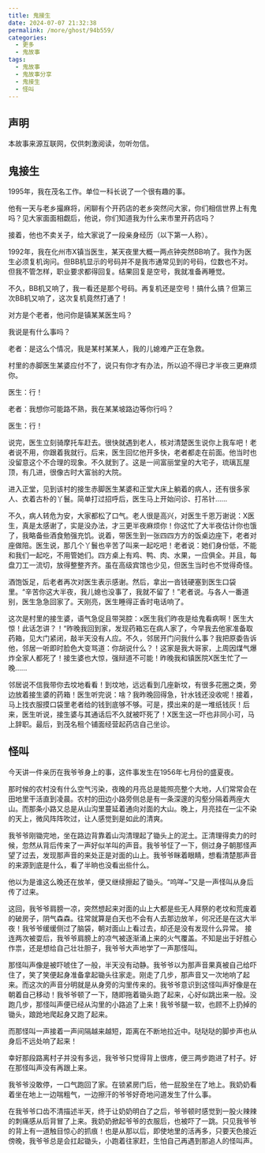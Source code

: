 ```yaml
---
title: 鬼接生
date: 2024-07-07 21:32:38
permalink: /more/ghost/94b559/
categories:
  - 更多
  - 鬼故事
tags:
  - 鬼故事
  - 鬼故事分享
  - 鬼接生
  - 怪叫
---
```


## 声明

本故事来源互联网，仅供刺激阅读，勿听勿信。

<InArticleAdsense
    data-ad-client="ca-pub-1725717718088510"
    data-ad-slot="7426219401">
</InArticleAdsense>

<!-- more -->

## 鬼接生

1995年，我在茂名工作。单位一科长说了一个很有趣的事。

他有一天与老乡撮麻将，闲聊有个开药店的老乡突然问大家，你们相信世界上有鬼吗？见大家面面相觑后，他说，你们知道我为什么来市里开药店吗？

接着，他也不卖关子，给大家说了一段亲身经历（以下第一人称）。

1992年，我在化州市X镇当医生，某天夜里大概一两点钟突然BB响了。我作为医生必须复机询问。但BB机显示的号码并不是我市通常见到的号码，位数也不对。但我不管怎样，职业要求都得回复。结果回复是空号，我就准备再睡觉。

不久，BB机又响了，我一看还是那个号码。再复机还是空号！搞什么搞？但第三次BB机又响了，这次复机竟然打通了！

对方是个老者，他问你是镇某某医生吗？

我说是有什么事吗？

老者：是这么个情况，我是某村某某人，我的儿媳难产正在急救。

村里的赤脚医生某婆应付不了，说只有你才有办法，所以迫不得已才半夜三更麻烦你。

医生：行！

老者：我想你可能路不熟，我在某某坡路边等你行吗？

医生：行！

<InArticleAdsense
    data-ad-client="ca-pub-1725717718088510"
    data-ad-slot="4281148213">
</InArticleAdsense>

说完，医生立刻骑摩托车赶去。很快就遇到老人，核对清楚医生说你上我车吧！老者说不用，你跟着我就行。后来，医生回忆他开多快，老者都走在前面。他当时也没留意这个不合理的现象。不久就到了。这是一间富丽堂皇的大宅子，琉璃瓦屋顶，有几进，很像古时大富翁的大院。

进入正堂，见到该村的接生赤脚医生某婆和正堂大床上躺着的病人，还有很多家人、衣着古朴的丫鬟。简单打过招呼后，医生马上开始问诊、打吊针……

不久，病人转危为安，大家都松了口气。老人很是高兴，对医生千恩万谢说：X医生，真是太感谢了，实是没办法，才三更半夜麻烦你！你这忙了大半夜估计你也饿了，我略备些酒食勉强充饥。说着，带医生到一张四四方方的饭桌边座下，老者对座做陪。医生说，那几个丫鬟也辛苦了叫来一起吃吧！老者说：她们身份低，不能和我们一起吃，不用管她们。四方桌上有鸡、鸭、肉、水果，一应俱全。并且，每盘刀工一流切，放得整整齐齐。虽在高级宾馆也少见，但医生当时也不觉得奇怪。

酒饱饭足，后老者再次对医生表示感谢。然后，拿出一沓钱硬塞到医生口袋里。“辛苦你这大半夜，我儿媳也没事了，我就不留了！”老者说。与各人一番道别，医生急急回家了。天刚亮，医生睡得正香时电话响了。

这次是村里的接生婆，语气急促且带哭腔：x医生我们昨夜是给鬼看病啊！医生大惊！此话怎讲？！“昨晚我回到家，发现药箱忘在病人家了，今早我去他家准备取药箱，见大门紧闭，敲半天没有人应。不久，邻居开门问我什么事？我把原委告诉他，邻居一听即时脸色大变骂道：你胡说什么？！这家是我大哥家，上周因煤气爆炸全家人都死了！接生婆也大惊，强辩道不可能！昨晚我和镇医院X医生忙了一晚……

邻居说不信我带你去坟地看看！到坟地，远远看到几座新坟，有很多花圈之类，旁边放着接生婆的药箱！医生听完说：啥？我昨晚回得急，针水钱还没收呢！接着，马上找衣服摸口袋里老者给的钱到底够不够。可是，摸出来的是一堆纸钱灰！后来，医生听说，接生婆与其通话后不久就被吓死了！X医生这一吓也非同小可，马上辞职。最后，到茂名租个铺面经营起药店自己坐诊。

<InArticleAdsense
    data-ad-client="ca-pub-1725717718088510"
    data-ad-slot="4281148213">
</InArticleAdsense>

## 怪叫

<InArticleAdsense
    data-ad-client="ca-pub-1725717718088510"
    data-ad-slot="4281148213">
</InArticleAdsense>

今天讲一件亲历在我爷爷身上的事，这件事发生在1956年七月份的盛夏夜。

那时候的农村没有什么空气污染，夜晚的月亮总是能照亮整个大地，人们常常会在田地里干活直到凌晨。农村的田边小路旁侧总是有一条深邃的沟壑分隔着两座大山。而那条小路又总是从山沟里蔓延着通向对面的大山。晚上，月亮挂在一尘不染的天上，微风阵阵吹过，让人感觉到是如此的清爽。

我爷爷刚锄完地，坐在路边背靠着山沟清理起了锄头上的泥土。正清理得卖力的时候，忽然从背后传来了一声好似羊叫的声音。我爷爷怔了一下，侧过身子朝那怪声望了过去，发现那声音的来处正是对面的山上。我爷爷眯着眼睛，想看清楚那声音的来源到底是什么，看了半晌也没看出些什么。

他以为是谁这么晚还在放羊，便又继续擦起了锄头。“呜咩~”又是一声怪叫从身后传了过来。

<InArticleAdsense
    data-ad-client="ca-pub-1725717718088510"
    data-ad-slot="4281148213">
</InArticleAdsense>

这回，我爷爷肩膀一凉，突然想起来对面的山上大都是些无人拜祭的老坟和荒废着的破房子，阴气森森。往常就算是白天也不会有人去那边放羊，何况还是在这大半夜！我爷爷缓缓侧过了脑袋，朝对面山上看过去，却还是没有发现什么异常。 接连两次被耍后，我爷爷肩膀上的凉气被逐渐涌上来的火气覆盖。不知是出于好胜心作祟，还是想给自己壮壮胆子，我爷爷大声地学了一声那怪叫。

那怪叫声像是被吓唬住了一般，半天没有动静。我爷爷以为那声音果真被自己给吓住了，笑了笑便起身准备拿起锄头往家走。刚走了几步，那声音又一次地响了起来。而这次的声音分明就是从身旁的沟里传来的。我爷爷意识到这怪叫声好像是在朝着自己移动！我爷爷顿了一下，随即拖着锄头跑了起来，心好似跳出来一般。没跑几步，那怪叫声便已经从沟里的小路追了上来！我爷爷腿一软，也顾不上扔掉的锄头，踉跄地爬起身又跑了起来。

而那怪叫一声接着一声间隔越来越短，距离在不断地拉近中。哒哒哒的脚步声也从身后不远处响了起来！

幸好那段路离村子并没有多远，我爷爷只觉得背上很疼，便三两步跑进了村子。好在那怪叫声没有再跟上来。

我爷爷没敢停，一口气跑回了家。在锁紧房门后，他一屁股坐在了地上。我奶奶看着坐在地上一边喘粗气，一边擦汗的爷爷好奇地问道发生了什么事。

在我爷爷口齿不清描述半天，终于让奶奶明白了之后，爷爷顿时感觉到一股火辣辣的刺痛感从后背冒了上来。我奶奶掀起爷爷的衣服后，也被吓了一跳。只见我爷爷的背上有一道触目惊心的抓痕！也是从那以后，即使地里的活再多，只要天色接近傍晚，我爷爷总是会扛起锄头，小跑着往家赶，生怕自己再遇到那追人的怪叫声。